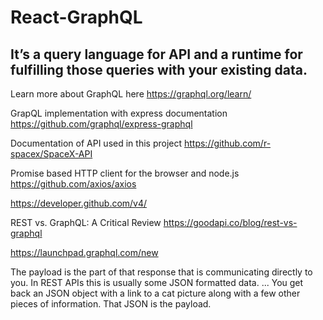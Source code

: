 # React-GraphQL

## It’s a query language for API and a runtime for fulfilling those queries with your existing data.

Learn more about GraphQL here https://graphql.org/learn/

GrapQL implementation with express documentation https://github.com/graphql/express-graphql

Documentation of API used in this project https://github.com/r-spacex/SpaceX-API

Promise based HTTP client for the browser and node.js https://github.com/axios/axios

https://developer.github.com/v4/

REST vs. GraphQL: A Critical Review   https://goodapi.co/blog/rest-vs-graphql

https://launchpad.graphql.com/new

The payload is the part of that response that is communicating directly to you. In REST APIs this is usually some JSON formatted data. ... You get back an JSON object with a link to a cat picture along with a few other pieces of information. That JSON is the payload.
